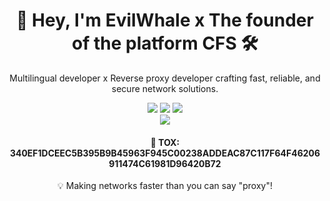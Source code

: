 <div align="center">
  <h1>👋 Hey, I'm EvilWhale x The founder of the platform CFS 🛠️</h1>
  <p>Multilingual developer x Reverse proxy developer crafting fast, reliable, and secure network solutions.</p>
  <img src="https://img.shields.io/badge/Nginx-009639?logo=nginx&logoColor=white&style=flat-square" />
  <img src="https://img.shields.io/badge/HAProxy-1E90FF?logo=haproxy&logoColor=white&style=flat-square" />
  <img src="https://img.shields.io/badge/Kubernetes-326CE5?logo=kubernetes&logoColor=white&style=flat-square" />
</div>

<div align="center">
<img src="https://github.com/user-attachments/assets/772bdfe9-ff69-4a30-a2e0-aede102bc3b4" />

<div align="center">
<h4>👋 TOX: 340EF1DCEEC5B395B9B45963F945C00238ADDEAC87C117F64F46206911474C61981D96420B72</h4>

<div align="center">
  <p>💡 Making networks faster than you can say "proxy"!</p>
</div>
